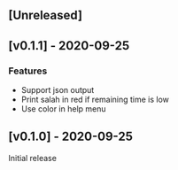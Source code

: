 ## [Unreleased]


## [v0.1.1] - 2020-09-25

### Features
- Support json output
- Print salah in red if remaining time is low
- Use color in help menu

## [v0.1.0] - 2020-09-25

Initial release
